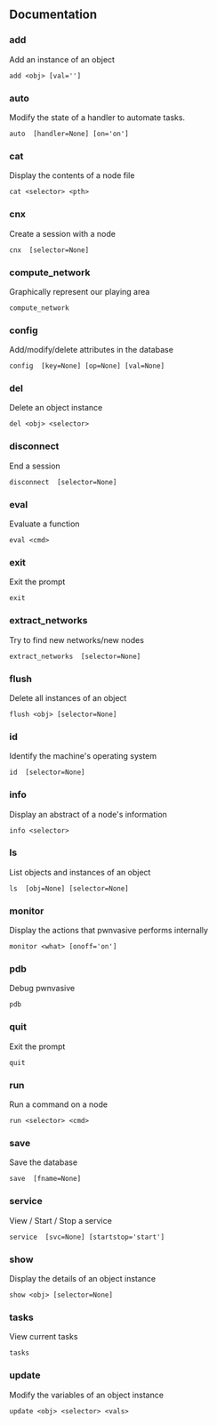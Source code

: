 ## Documentation

### add
Add an instance of an object 
```
add <obj> [val='']                         
```

### auto
Modify the state of a handler to automate tasks.
```
auto  [handler=None] [on='on']             
```

### cat
Display the contents of a node file
```
cat <selector> <pth>                       
```

### cnx
Create a session with a node
```
cnx  [selector=None]                       
```

### compute_network
Graphically represent our playing area 
```
compute_network                            
```

### config
Add/modify/delete attributes in the database
```
config  [key=None] [op=None] [val=None]    
```

### del
Delete an object instance
```
del <obj> <selector>                       
```

### disconnect
End a session 
```
disconnect  [selector=None]                
```

### eval
Evaluate a function
```
eval <cmd>                                 
```

### exit
Exit the prompt
```
exit                                       
```

### extract_networks
Try to find new networks/new nodes 
```
extract_networks  [selector=None]          
```

### flush
Delete all instances of an object
```
flush <obj> [selector=None]                
```

### id
Identify the machine's operating system
```
id  [selector=None]                        
```

### info
Display an abstract of a node's information
```
info <selector>                            
```

### ls
List objects and instances of an object
```
ls  [obj=None] [selector=None]             
```

### monitor           
Display the actions that pwnvasive performs internally
```
monitor <what> [onoff='on']
```

### pdb
Debug pwnvasive
```
pdb                                        
```

### quit
Exit the prompt
```
quit
```

### run
Run a command on a node
```
run <selector> <cmd>                       
```

### save
Save the database
```
save  [fname=None]                         
```

### service
View / Start / Stop a service
```
service  [svc=None] [startstop='start']    
```

### show
Display the details of an object instance
```
show <obj> [selector=None]                 
```

### tasks
View current tasks
```
tasks                                      
```

### update
Modify the variables of an object instance
```
update <obj> <selector> <vals>  
```